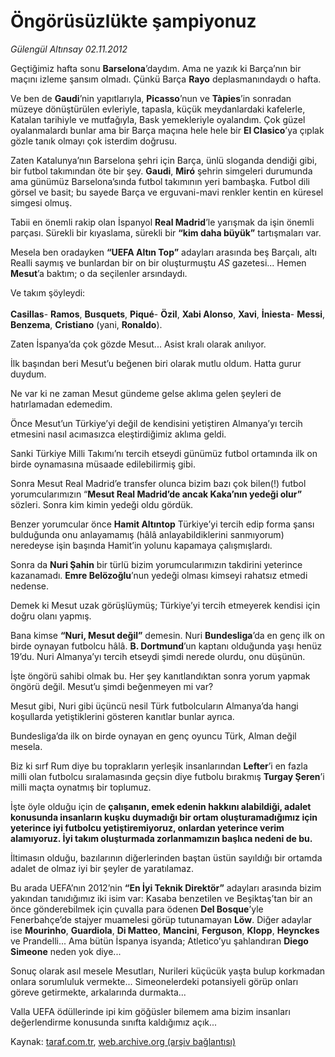 # Öngörüsüzlükte şampiyonuz

*Gülengül Altınsay 02.11.2012*

<div class="yazi"><p>Geçtiğimiz hafta sonu <b>Barselona</b>’daydım. Ama ne yazık ki Barça’nın bir maçını izleme şansım olmadı. Çünkü Barça <b>Rayo</b> deplasmanındaydı o hafta.</p>
<p>Ve ben de <b>Gaudi</b>’nin yapıtlarıyla, <b>Picasso</b>’nun ve <b>Tàpies</b>’in sonradan müzeye dönüştürülen evleriyle, tapasla, küçük meydanlardaki kafelerle, Katalan tarihiyle ve mutfağıyla, Bask yemekleriyle oyalandım. Çok güzel oyalanmalardı bunlar ama bir Barça maçına hele hele bir <b>El Clasico</b>’ya çıplak gözle tanık olmayı çok isterdim doğrusu.</p>
<p>Zaten Katalunya’nın Barselona şehri için Barça, ünlü sloganda dendiği gibi, bir futbol takımından öte bir şey. <b>Gaudi</b>, <b>Miró</b> şehrin simgeleri durumunda ama günümüz Barselona’sında futbol takımının yeri bambaşka. Futbol dili görsel ve basit; bu sayede Barça ve erguvani-mavi renkler kentin en küresel simgesi olmuş. </p>
<p>Tabii en önemli rakip olan İspanyol <b>Real Madrid</b>’le yarışmak da işin önemli parçası. Sürekli bir kıyaslama, sürekli bir <b>“kim daha büyük”</b> tartışmaları var.</p>
<p>Mesela ben oradayken <b>“UEFA Altın Top”</b> adayları arasında beş Barçalı, altı Realli saymış ve bunlardan bir on bir oluşturmuştu <i>AS</i> gazetesi... Hemen <b>Mesut</b>’a baktım; o da seçilenler arsındaydı.</p>
<p>Ve takım şöyleydi:<br/><br/><b>Casillas</b>- <b>Ramos</b>, <b>Busquets</b>, <b>Piqué</b>- <b>Özil</b>, <b>Xabi Alonso</b>, <b>Xavi</b>, <b>İniesta</b>- <b>Messi</b>, <b>Benzema</b>, <b>Cristiano</b> (yani, <b>Ronaldo</b>).</p>
<p>Zaten İspanya’da çok gözde Mesut... Asist kralı olarak anılıyor.</p>
<p>İlk başından beri Mesut’u beğenen biri olarak mutlu oldum. Hatta gurur duydum.</p>
<p>Ne var ki ne zaman Mesut gündeme gelse aklıma gelen şeyleri de hatırlamadan edemedim.</p>
<p>Önce Mesut’un Türkiye’yi değil de kendisini yetiştiren Almanya’yı tercih etmesini nasıl acımasızca eleştirdiğimiz aklıma geldi.</p>
<p>Sanki Türkiye Milli Takımı’nı tercih etseydi günümüz futbol ortamında ilk on birde oynamasına müsaade edilebilirmiş gibi.</p>
<p>Sonra Mesut Real Madrid’e transfer olunca bizim bazı çok bilen(!) futbol yorumcularımızın “<b>Mesut Real Madrid’de ancak Kaka’nın yedeği olur”</b> sözleri. Sonra kim kimin yedeği oldu gördük. </p>
<p>Benzer yorumcular önce <b>Hamit Altıntop</b> Türkiye’yi tercih edip forma şansı bulduğunda onu anlayamamış (hâlâ anlayabildiklerini sanmıyorum) neredeyse işin başında Hamit’in yolunu kapamaya çalışmışlardı.</p>
<p>Sonra da <b>Nuri Şahin</b> bir türlü bizim yorumcularımızın takdirini yeterince kazanamadı. <b>Emre Belözoğlu</b>’nun yedeği olması kimseyi rahatsız etmedi nedense.</p>
<p>Demek ki Mesut uzak görüşlüymüş; Türkiye’yi tercih etmeyerek kendisi için doğru olanı yapmış.</p>
<p>Bana kimse <b>“Nuri, Mesut değil”</b> demesin. Nuri <b>Bundesliga</b>’da en genç ilk on birde oynayan futbolcu hâlâ. <b>B. Dortmund</b>’un kaptanı olduğunda yaşı henüz 19’du. Nuri Almanya’yı tercih etseydi şimdi nerede olurdu, onu düşünün.</p>
<p>İşte öngörü sahibi olmak bu. Her şey kanıtlandıktan sonra yorum yapmak öngörü değil. Mesut’u şimdi beğenmeyen mi var?</p>
<p>Mesut gibi, Nuri gibi üçüncü nesil Türk futbolcuların Almanya’da hangi koşullarda yetiştiklerini gösteren kanıtlar bunlar ayrıca.</p>
<p>Bundesliga’da ilk on birde oynayan en genç oyuncu Türk, Alman değil mesela.</p>
<p>Biz ki sırf Rum diye bu toprakların yerleşik insanlarından <b>Lefter</b>’i en fazla milli olan futbolcu sıralamasında geçsin diye futbolu bırakmış <b>Turgay Şeren</b>’i milli maçta oynatmış bir toplumuz. </p>
<p>İşte öyle olduğu için de <b>çalışanın, emek edenin hakkını alabildiği, adalet konusunda insanların kuşku duymadığı bir ortam oluşturamadığımız için yeterince iyi futbolcu yetiştiremiyoruz, onlardan yeterince verim alamıyoruz. İyi takım oluşturmada zorlanmamızın başlıca nedeni de bu.</b></p>
<p>İltimasın olduğu, bazılarının diğerlerinden baştan üstün sayıldığı bir ortamda adalet de olmaz iyi bir şeyler de yaratılamaz.</p>
<p>Bu arada UEFA’nın 2012’nin <b>“En İyi Teknik Direktör”</b> adayları arasında bizim yakından tanıdığımız iki isim var: Kasaba benzetilen ve Beşiktaş’tan bir an önce gönderebilmek için çuvalla para ödenen <b>Del Bosque</b>’yle Fenerbahçe’de stajyer muamelesi görüp tutunamayan <b>Löw</b>. Diğer adaylar ise <b>Mourinho</b>, <b>Guardiola</b>, <b>Di Matteo</b>, <b>Mancini</b>, <b>Ferguson</b>, <b>Klopp</b>, <b>Heynckes</b> ve Prandelli... Ama bütün İspanya isyanda; Atletico’yu şahlandıran <b>Diego Simeone</b> neden yok diye...</p>
<p>Sonuç olarak asıl mesele Mesutları, Nurileri küçücük yaşta bulup korkmadan onlara sorumluluk vermekte... Simeonelerdeki potansiyeli görüp onları göreve getirmekte, arkalarında durmakta...</p>
<p>Valla UEFA ödüllerinde ipi kim göğüsler bilemem ama bizim insanları değerlendirme konusunda sınıfta kaldığımız açık...</p>
</div>

Kaynak: [taraf.com.tr](http://www.taraf.com.tr/gulengul-altinsay/makale-ongorusuzlukte-sampiyonuz.htm), [web.archive.org (arşiv bağlantısı)](http://web.archive.org/web/20131107100603/http://www.taraf.com.tr/gulengul-altinsay/makale-ongorusuzlukte-sampiyonuz.htm)
